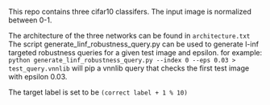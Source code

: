 This repo contains three cifar10 classifers.
The input image is normalized between 0-1.

The architecture of the three networks can be found in `architecture.txt`
The script generate_linf_robustness_query.py can be used to generate l-inf
targeted robustness queries for a given test image and epsilon. for example:
```python generate_linf_robustness_query.py --index 0 --eps 0.03 > test_query.vnnlib```
will pip a vnnlib query that checks the first test image with epsilon 0.03.

The target label is set to be `(correct label + 1 % 10)`
